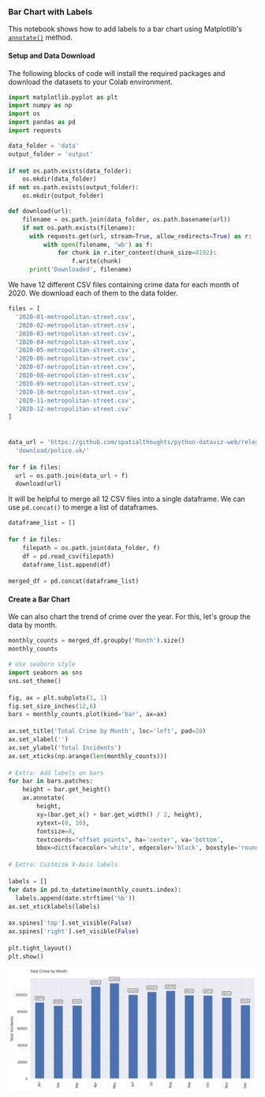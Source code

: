 ### Bar Chart with Labels

This notebook shows how to add labels to a bar chart using Matplotlib's [`annotate()`](https://matplotlib.org/stable/api/_as_gen/matplotlib.axes.Axes.annotate.html) method.

#### Setup and Data Download

The following blocks of code will install the required packages and download the datasets to your Colab environment.


```python
import matplotlib.pyplot as plt
import numpy as np
import os
import pandas as pd
import requests
```


```python
data_folder = 'data'
output_folder = 'output'

if not os.path.exists(data_folder):
    os.mkdir(data_folder)
if not os.path.exists(output_folder):
    os.mkdir(output_folder)
```


```python
def download(url):
    filename = os.path.join(data_folder, os.path.basename(url))
    if not os.path.exists(filename):
      with requests.get(url, stream=True, allow_redirects=True) as r:
          with open(filename, 'wb') as f:
              for chunk in r.iter_content(chunk_size=8192):
                  f.write(chunk)
      print('Downloaded', filename)
```

We have 12 different CSV files containing crime data for each month of 2020. We download each of them to the data folder.


```python
files = [
  '2020-01-metropolitan-street.csv',
  '2020-02-metropolitan-street.csv',
  '2020-03-metropolitan-street.csv',
  '2020-04-metropolitan-street.csv',
  '2020-05-metropolitan-street.csv',
  '2020-06-metropolitan-street.csv',
  '2020-07-metropolitan-street.csv',
  '2020-08-metropolitan-street.csv',
  '2020-09-metropolitan-street.csv',
  '2020-10-metropolitan-street.csv',
  '2020-11-metropolitan-street.csv',
  '2020-12-metropolitan-street.csv'
]


data_url = 'https://github.com/spatialthoughts/python-dataviz-web/releases/' \
  'download/police.uk/'

for f in files:
  url = os.path.join(data_url + f)
  download(url)

```

It will be helpful to merge all 12 CSV files into a single dataframe. We can use `pd.concat()` to merge a list of dataframes.


```python
dataframe_list = []

for f in files:
    filepath = os.path.join(data_folder, f)
    df = pd.read_csv(filepath)
    dataframe_list.append(df)

merged_df = pd.concat(dataframe_list)
```

#### Create a Bar Chart

We can also chart the trend of crime over the year. For this, let's group the data by month.


```python
monthly_counts = merged_df.groupby('Month').size()
monthly_counts
```


```python
# Use seaborn style
import seaborn as sns
sns.set_theme()

fig, ax = plt.subplots(1, 1)
fig.set_size_inches(12,6)
bars = monthly_counts.plot(kind='bar', ax=ax)

ax.set_title('Total Crime by Month', loc='left', pad=20)
ax.set_xlabel('')
ax.set_ylabel('Total Incidents')
ax.set_xticks(np.arange(len(monthly_counts)))

# Extra: Add labels on bars
for bar in bars.patches:
    height = bar.get_height()
    ax.annotate(
        height,
        xy=(bar.get_x() + bar.get_width() / 2, height),
        xytext=(0, 10),
        fontsize=8,
        textcoords="offset points", ha='center', va='bottom',
        bbox=dict(facecolor='white', edgecolor='black', boxstyle='round'))

# Extra: Custmize X-Axis labels

labels = []
for date in pd.to_datetime(monthly_counts.index):
  labels.append(date.strftime('%b'))
ax.set_xticklabels(labels)

ax.spines['top'].set_visible(False)
ax.spines['right'].set_visible(False)

plt.tight_layout()
plt.show()

```


    
![](python-dataviz-output/supplement_barchart_with_labels_files/supplement_barchart_with_labels_11_0.png)
    


